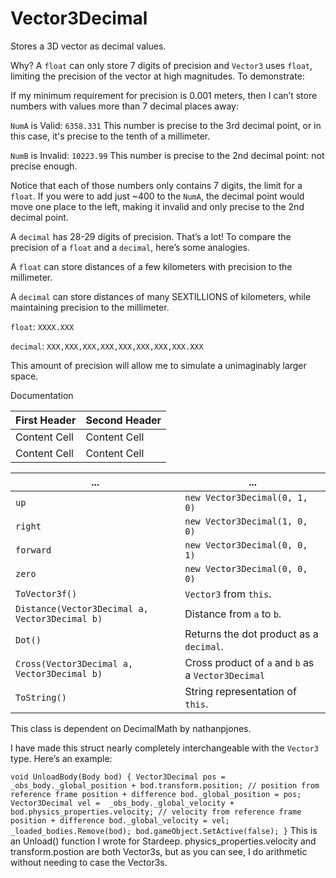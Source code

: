 # Vector3Decimal
Stores a 3D vector as decimal values.

Why?
A `float` can only store 7 digits of precision and `Vector3` uses `float`, limiting the precision of the vector at high magnitudes. To demonstrate:

If my minimum requirement for precision is 0.001 meters, then I can’t store numbers with values more than 7 decimal places away:

`NumA` is Valid: `6358.331` This number is precise to the 3rd decimal point, or in this case, it's precise to the tenth of a millimeter.

`NumB` is Invalid: `10223.99` This number is precise to the 2nd decimal point: not precise enough.

Notice that each of those numbers only contains 7 digits, the limit for a `float`. If you were to add just ~400 to the `NumA`, the decimal point would move one place to the left, making it invalid and only precise to the 2nd decimal point.

A `decimal` has 28-29 digits of precision. That’s a lot! To compare the precision of a `float` and a `decimal`, here’s some analogies.

A `float` can store distances of a few kilometers with precision to the millimeter.

A `decimal` can store distances of many SEXTILLIONS of kilometers, while maintaining precision to the millimeter.

`float`: `XXXX.XXX`

`decimal`: `XXX,XXX,XXX,XXX,XXX,XXX,XXX,XXX.XXX`

This amount of precision will allow me to simulate a unimaginably larger space.

Documentation


| First Header  | Second Header |
| ------------- | ------------- |
| Content Cell  | Content Cell  |
| Content Cell  | Content Cell  |


| ...                                               | ...                                                |
| ------------------------------------------------- | -------------------------------------------------- |
| `up`                                              | `new Vector3Decimal(0, 1, 0)`                      |
| `right`                                           | `new Vector3Decimal(1, 0, 0)`                      |
| `forward`                                         | `new Vector3Decimal(0, 0, 1)`                      |
| `zero`                                            | `new Vector3Decimal(0, 0, 0)`                      |
| `ToVector3f()`                                    | `Vector3` from `this`.                             |
| `Distance(Vector3Decimal a, Vector3Decimal b)`    | Distance from `a` to `b`.                          |
| `Dot()`                                           | Returns the dot product as a `decimal`.            |
| `Cross(Vector3Decimal a, Vector3Decimal b)`       | Cross product of `a` and `b` as a `Vector3Decimal` |
| `ToString()`                                      | String representation of `this`.                   |

This class is dependent on DecimalMath by nathanpjones.

I have made this struct nearly completely interchangeable with the `Vector3` type. Here’s an example:

`void UnloadBody(Body bod)
{
   Vector3Decimal pos = _obs_body._global_position + bod.transform.position; // position from reference frame position + difference
   bod._global_position = pos;
   Vector3Decimal vel =  _obs_body._global_velocity + bod.physics_properties.velocity; // velocity from reference frame position + difference
   bod._global_velocity = vel;
   _loaded_bodies.Remove(bod);
   bod.gameObject.SetActive(false);
}`
This is an Unload() function I wrote for Stardeep. physics_properties.velocity and transform.postion are both Vector3s, but as you can see, I do arithmetic without needing to case the Vector3s.

